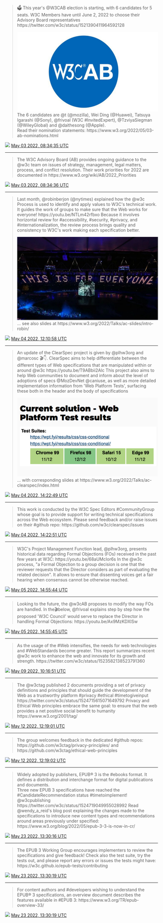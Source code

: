 > 🗳️ This year's @W3CAB election is starting, with 6 candidates for 5 seats\. W3C Members have until June 2, 2022 to choose their Advisory Board representatives https://twitter\.com/w3c/status/1521390411964592128 
> 
> ![](../media/1521407862911770624-FR0fke1WYAMNn2m.png)
> The 6 candidates are @t \(@mozilla\), Wei Ding \(@Huawei\), Tatsuya Igarashi \(@Sony\), @frivoal \(W3C \#InvitedExpert\), @TzviyaSiegman \(@WileyGlobal\) and @daithesong \(@Apple\)\.   
> Read their nomination statements: https://www\.w3\.org/2022/05/03\-ab\-nominations\.html

<img src="../media/tweet.ico" width="12" /> [May 03 2022, 08:34:35 UTC](https://twitter.com/w3cdevs/status/1521407862911770624)

----

> The W3C Advisory Board \(AB\) provides ongoing guidance to the @w3c team on issues of strategy, management, legal matters, process, and conflict resolution\. Their work priorities for 2022 are documented in https://www\.w3\.org/wiki/AB/2022\_Priorities

<img src="../media/tweet.ico" width="12" /> [May 03 2022, 08:34:36 UTC](https://twitter.com/w3cdevs/status/1521407867953336321)

----

> Last month, @robinberjon \(@nytimes\) explained how the @w3c Process is used to identify and apply values to W3C's technical work\. It guides the work of groups to make sure that the Web works for everyone\! https://youtu\.be/NTLm42rfbxo
> Because it involves horizontal review for \#accessibility, \#security, \#privacy, and \#internationalization, the review process brings quality and consistency to W3C's work making each specification better\. 
> 
> ![](../media/1521824710149001216-FR6afqzX0AA22Tr.png)
> \.\.\. see also slides at https://www\.w3\.org/2022/Talks/ac\-slides/intro\-robin/

<img src="../media/tweet.ico" width="12" /> [May 04 2022, 12:10:58 UTC](https://twitter.com/w3cdevs/status/1521824703542931456)

----

> An update of the ClearSpec project is given by @plhw3org and @marcosc 🎬👇\. ClearSpec aims to help differentiate between the different types of Web specifications that are manipulated within or around @w3c https://youtu\.be/T9ABbii2Alc
> This project also aims to help Web communities to document and inform about the level of adoptions of specs @MozDevNet @caniuse, as well as more detailed implementation information from 'Web Platform Tests', surfacing these both in the header and the body of specifications 
> 
> ![](../media/1521857890763616256-FR62RmvXMAEc4om.png)
> \.\.\. with corresponding slides at https://www\.w3\.org/2022/Talks/ac\-clearspec/index\.html

<img src="../media/tweet.ico" width="12" /> [May 04 2022, 14:22:49 UTC](https://twitter.com/w3cdevs/status/1521857884371443714)

----

> This work is conducted by the W3C Spec Editors \#CommunityGroup whose goal is to provide support for writing technical specifications across the Web ecosystem\. Please send feedback and/or raise issues on their \#github repo: https://github\.com/w3c/clearspec/issues

<img src="../media/tweet.ico" width="12" /> [May 04 2022, 14:22:51 UTC](https://twitter.com/w3cdevs/status/1521857893972250627)

----

> W3C's Project Management Function lead, @plhw3org, presents historical data regarding Formal Objections \(FOs\) received in the past few years at W3C: https://youtu\.be/68aUMcIor6s
> In the @w3c process, "a Formal Objection to a group decision is one that the reviewer requests that the Director considers as part of evaluating the related decision"\. It allows to ensure that dissenting voices get a fair hearing when consensus cannot be otherwise reached\.

<img src="../media/tweet.ico" width="12" /> [May 05 2022, 14:55:44 UTC](https://twitter.com/w3cdevs/status/1522228557065375744)

----

> Looking to the future, the @w3cAB proposes to modify the way FOs are handled\. In the🎬below, @frivoal explains step by step how the proposed 'W3C Council' would serve to replace the Director in handling Formal Objections: https://youtu\.be/Ax9MzKDXlSw

<img src="../media/tweet.ico" width="12" /> [May 05 2022, 14:55:45 UTC](https://twitter.com/w3cdevs/status/1522228563033927683)

----

> As the usage of the \#Web intensifies, the needs for web technologies and \#WebStandards become greater\. This report summarizes recent @w3c work to enhance the web and innovate for its growth and strength\. https://twitter\.com/w3c/status/1523582138523791360

<img src="../media/tweet.ico" width="12" /> [May 09 2022, 10:16:51 UTC](https://twitter.com/w3cdevs/status/1523607927315365889)

----

> The @w3ctag published 2 documents providing a set of privacy definitions and principles that should guide the development of the Web as a trustworthy platform \#privacy \#ethical \#timetogiveinput https://twitter\.com/w3c/status/1524715615071649792
> Privacy and Ethical Web principles embrace the same goal: to ensure that the web provides a net positive social benefit to humanity https://www\.w3\.org/2001/tag/

<img src="../media/tweet.ico" width="12" /> [May 12 2022, 12:19:01 UTC](https://twitter.com/w3cdevs/status/1524725834715734017)

----

> The group welcomes feedback in the dedicated \#github repos: https://github\.com/w3ctag/privacy\-principles/ and https://github\.com/w3ctag/ethical\-web\-principles

<img src="../media/tweet.ico" width="12" /> [May 12 2022, 12:19:02 UTC](https://twitter.com/w3cdevs/status/1524725839732133890)

----

> Widely adopted by publishers, EPUB® 3 is the \#ebooks format\. It defines a distribution and interchange format for digital publications and documents\.   
> Three new EPUB 3 specifications have reached the \#CandidateRecommendation status \#timetoimplement\! @w3cpublishing https://twitter\.com/w3c/status/1524719049955028992
> Read @wendy\_a\_reid's blog post explaining the changes made to the specifications to introduce new content types and recommendations around areas previously under specified: https://www\.w3\.org/blog/2022/05/epub\-3\-3\-is\-now\-in\-cr/

<img src="../media/tweet.ico" width="12" /> [May 23 2022, 13:30:16 UTC](https://twitter.com/w3cdevs/status/1528730032851525632)

----

> The EPUB 3 Working Group encourages implementers to review the specifications and give feedback\! Check also the test suite, try the tests out, and please report any errors or issues the tests might have: https://w3c\.github\.io/epub\-tests/contributing

<img src="../media/tweet.ico" width="12" /> [May 23 2022, 13:30:19 UTC](https://twitter.com/w3cdevs/status/1528730044734087168)

----

> For content authors and \#developers wishing to understand the EPUB® 3 specifications, an overview document describes the features available in \#EPUB 3: https://www\.w3\.org/TR/epub\-overview\-33/

<img src="../media/tweet.ico" width="12" /> [May 23 2022, 13:30:19 UTC](https://twitter.com/w3cdevs/status/1528730041902845952)